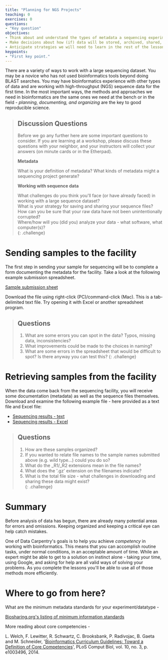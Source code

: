 ```yaml
---
title: "Planning for NGS Projects"
teaching: 0
exercises: 0
questions:
- "Key question"
objectives:
- Think about and understand the types of metadata a sequencing experiment will generate.  
- Make decisions about how (if) data will be stored, archived, shared, etc.   
- Anticipate strategies we will need to learn in the rest of the lesson set.   
keypoints:
- "First key point."
---
```


There are a variety of ways to work with a large sequencing dataset. You may be a novice who has not used 
bioinformatics tools beyond doing BLAST searches. You may have bioinformatics experience with other types of data 
and are working with high-throughput (NGS) sequence data for the first time. In the most important ways, the 
methods and approaches we need in bioinformatics are the same ones we need at the bench or in the field - 
*planning, documenting, and organizing* are the key to good reproducible science.  

> ## Discussion Questions
>
> Before we go any further here are some important questions to consider. If you are learning at a workshop, 
> please discuss these questions with your neighbor, and your instructors will collect your answers
> (on minute cards or in the Etherpad).  
> 
> **Metadata**   
> 
> What is your definition of metadata?
> What kinds of metadata might a sequencing project generate?
> 
> **Working with sequence data**
> 
> What challenges do you think you'll face (or have already faced) in working with a large sequence dataset?  
> What is your strategy for saving and sharing your sequence files?  
> How can you be sure that your raw data have not been unintentionally corrupted?  
> Where/how will you (did you) analyze your data - what software, what computer(s)?  
{: .challenge}


# Sending samples to the facility

The first step in sending your sample for sequencing will be to complete a form documenting the metadata for the
facility. Take a look at the following example submission spreadsheet. 

[Sample submission sheet](https://raw.githubusercontent.com/hbc/dc_2016_04/master/data/sample_submission.txt)

Download the file using right-click (PC)/command-click (Mac). This is a tab-delimited text file. Try opening it
with Excel or another spreadsheet program. 

> ## Questions
> 
> 1. What are some errors you can spot in the data? Typos, missing data, inconsistencies?
> 2. What improvements could be made to the choices in naming?
> 3. What are some errors in the spreadsheet that would be difficult to spot? Is there anyway you can test this?
{: .challenge}

# Retrieving samples from the facility

When the data come back from the sequencing facility, you will receive some documentation (metadata) as well as
the sequence files themselves. Download and examine the following example file - here provided as a text file and
Excel file:

- [Sequencing results - text](https://raw.githubusercontent.com/hbc/dc_2016_04/master/data/sequencing_results_metadata.txt)
- [Sequencing results - Excel](../data/sequencing_results_metadata.xls)

> ## Questions
>
> 1. How are these samples organized?
> 2. If you wanted to relate file names to the sample names submitted above (e.g. wild type...) could you do so?
> 3. What do the \_R1/\_R2 extensions mean in the file names?
> 4. What does the '.gz' extension on the filenames indicate?
> 5. What is the total file size - what challenges in downloading and sharing these data might exist?  
{: .challenge}

# Summary 

Before analysis of data has begun, there are already many potential areas for errors and omissions. Keeping 
organized and keeping a critical eye can help catch mistakes. 

One of Data Carpentry's goals is to help you achieve *competency* in working with bioinformatics. This means that
you can accomplish routine tasks, under normal conditions, in an acceptable amount of time. While an expert might
be able to get to a solution on instinct alone - taking your time, using Google, and asking for help are all
valid ways of solving your problems. As you complete the lessons you'll be able to use all of those methods more
efficiently.  

# Where to go from here?

What are the minimum metadata standards for your experiment/datatype - 

[Biosharing.org's listing of minimum information standards](https://biosharing.org/standards/?selected_facets=isMIBBI:true&selected_facets=domains_exact:DNA%20sequence%20data)

More reading about core competencies - 

L. Welch, F. Lewitter, R. Schwartz, C. Brooksbank, P. Radivojac, B. Gaeta and M. Schneider, '[Bioinformatics Curriculum Guidelines: Toward a Definition of Core Competencies](http://www.ncbi.nlm.nih.gov/pmc/articles/PMC3945096/)', PLoS Comput Biol, vol. 10, no. 3, p. e1003496, 2014.

